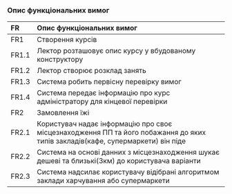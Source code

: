 ### Опис функціональних вимог
|FR|Опис функціональних вимог
|:-     |:-                  
|FR1|Створення курсів
|FR1.1|Лектор розташовує опис курсу у вбудованому конструктору
|FR1.2|Лектор створює розклад занять
|FR1.3|Система робить первісну перевірку вимог
|FR1.4|Система передає інформацію про курс адміністратору для кінцевої перевірки
|FR2|Замовлення їжі
|FR2.1|Користувач надає інформацію про своє місцезнаходження ПП та його побажання до яких типів закладів(кафе, супермаркети) він піде
|FR2.2|Система на основі данних з місцезнаходження шукає дешеві та близькі(3км) до користувача варіанти
|FR2.3|Система надсилає користувачу відібрані алгоритмом заклади харчування або супермаркети

